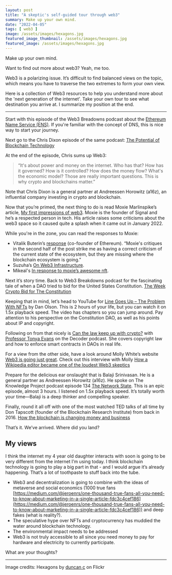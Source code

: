 ```yaml
---
layout: post
title: "A skeptic's self-guided tour through web3"
summary: Make up your own mind.
date: "2022-04-05"
tags: [ web3 ]
image: /assets/images/hexagons.jpg
featured_image_thumbnail: /assets/images/hexagons.jpg
featured_image: /assets/images/hexagons.jpg
---
```


Make up your own mind.

Want to find out more about web3? Yeah, me too. 

Web3 is a polarizing issue. It’s difficult to find balanced views on the topic, which means you have to traverse the two extremes to form your own view.

Here is a collection of Web3 resources to help you understand more about the 'next generation of the internet'. Take your own tour to see what destination you arrive at. 
I summarize my position at the end.

---

Start with this episode of the Web3 Breadowns podcast about the 
[Ethereum Name Service (ENS)](https://www.joincolossus.com/episodes/97809264/millegan-ethereum-name-service?tab=shownotes). If you're familiar with the concept of DNS, this is nice way to start your journey.

Next go to the Chris Dixon episode of the same podcast: [The Potential of Blockchain Technology](https://www.joincolossus.com/episodes/22848496/dixon-the-potential-of-blockchain-technology?tab=shownotes) 

At the end of the episode, Chris sums up Web3: 
> “It's about power and money on the internet. Who has that? How has it governed? How is it controlled? 
> How does the money flow? What's the economic model? Those are really important questions. This is why crypto and blockchains matter.”

Note that Chris Dixon is a general partner at Andreessen Horowitz (a16z), an influential company investing in crypto and blockchain.

Now that you’re primed, the next thing to do is read Moxie Marlinspike’s article, [My first impressions of web3](https://moxie.org/2022/01/07/web3-first-impressions.html). Moxie is the founder of Signal and he’s a respected person in tech. His article raises some criticisms about the web3 space so it caused quite a splash when it came out in January 2022.  

While you're in the zone, you can read the responses to Moxie:

* Vitalik Buterin’s [response](https://www.reddit.com/r/ethereum/comments/ryk3it/my_first_impressions_of_web3/hrrz15r/) (co-founder of Ethereum). 
“Moxie's critiques in the second half of the post strike me as having a correct criticism of the current state of the ecosystem, but they are missing where the blockchain ecosystem is going.” 
* Suzuha’s [On Web3 Infrastructure](https://mirror.xyz/suzuha.eth/vb5E5lhzmPTcpxOJcz6Q211TDgSvoFwDLA6JSM1V37Q).
* Mikeal's [In response to moxie’s awesome nft](https://mikeal.notion.site/in-response-to-moxie-s-awesome-nft-d4880b55c61e42e3bfd9525a8a78d8ef).

Next it’s story time. Back to Web3 Breakdowns podcast for the fascinating tale of when a DAO tried to bid for the United States Constitution. [The Week Crypto Bid for The Constitution](https://www.joincolossus.com/episodes/45635106/piedrafita-the-week-crypto-bid-for-the-constitution?tab=shownotes) 

Keeping that in mind, let’s head to YouTube for [Line Goes Up – The Problem With NFTs](https://www.youtube.com/watch?v=YQ_xWvX1n9g) by Dan Olson. This is 
2 hours of your life, but you can watch it on 1.5x playback speed. The video has chapters so you can jump around. Pay attention to his perspective on 
the Constitution DAO, as well as his points about IP and copyright.

Following on from that nicely is [Can the law keep up with crypto?](https://www.theverge.com/22944579/crypto-bitcoin-internet-law-nft-tiktok-dances-tonya-evans-interview) with [Professor Tonya Evans](https://proftonyaevans.com/) on the Decoder podcast. She covers copyright law and how to enforce smart contracts in DAOs in real life. 

For a view from the other side, have a look around Molly White’s website [Web3 is going just great](https://web3isgoinggreat.com/). Check out this interview with Molly 
[How a Wikipedia editor became one of the loudest Web3 skeptics](https://www.fastcompany.com/90733574/how-a-wikipedia-engineer-became-one-of-the-loudest-web3-skeptics) 

Prepare for the delicious ear onslaught that is Balaji Srinivasan. He is a general partner as Andreessen Horowitz (a16z). He spoke on 
The Knowledge Project podcast episode 134 [The Network State](https://open.spotify.com/episode/7tigpgcGreaPgpvTG88MAm?si=9610d21312c947ff). This is an epic episode, 
almost 3 hours. I listened on 1.5x playback speed. It’s totally worth your time—Balaji is a deep thinker and compelling speaker.

Finally, round it all off with one of the most watched TED talks of all time by Don Tapscott (founder of the Blockchain Research Institute) 
from back in 2016. [How the blockchain is changing money and business](https://www.youtube.com/watch?v=Pl8OlkkwRpc) 

That’s it. We’ve arrived. Where did you land? 

## My views 

I think the internet my 4 year old daughter interacts with soon is going to be very different from the internet I’m using today. 
I think blockchain technology is going to play a big part in that - and I would argue it’s already happening. That’s a lot of toothpaste to stuff back into the tube.

* Web3 and decentralization is going to combine with the ideas of metaverse and social economics (1000 true fans [https://medium.com/@jeroenrs/one-thousand-true-fans-all-you-need-to-know-about-marketing-in-a-single-article-fdc3c4cef186](https://medium.com/@jeroenrs/one-thousand-true-fans-all-you-need-to-know-about-marketing-in-a-single-article-fdc3c4cef186)) and deep fakes (what is reality?).
* The speculative hype over NFTs and cryptocurrency has muddied the water around blockchain technology. 
* The environmental impact needs to be addressed
* Web3 is not truly accessible to all since you need money to pay for hardware and electricity to currently participate.

What are your thoughts?

---

Image credits: Hexagons by [duncan c](https://www.flickr.com/photos/duncan/3803572722/in/photolist-6N7iE3-7faihc-6FvYjs-5DDPiM-b5yWU-RrvkM2-91wkn3-91tcw8-enmWWL-TFbjPe-4SgavU-XHpqt7-a5zAyQ-cGJen-kE8Q-886HD8-jFgKSh-whyaQU-T5cVMQ-WqTxyV-2mmYqMy-6GD7va-EEBVW7-bqdnxe-EEzM9v-ENMNBn-7fea4E-DRpCvH-7faj2i-6Y9CqK-nH7X1W-2iS2ybU-6FrRGD-oehC6W-6FvYRj-mEJJQn-6FrQWM-6FvY8E-6FvZp7-93GqUQ-6cM15F-aPe8yB-G7ugX-uhdFXn-5ciYje-r8n74D-iQ5ECd-qYG3mq-7febVj-fSBnPA) on Flickr
